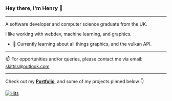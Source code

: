 ### Hey there, I'm Henry 👋 
---
A software developer and computer science graduate from the UK.

I like working with webdev, machine learning, and graphics. 

- 🌱 Currently learning about all things graphics, and the vulkan API.

---
📫 For opportunities and/or queries, please contact me via email: skittss@outlook.com

---
Check out my <b>[Portfolio](https://skittss.github.io/PortfolioWebsite)</b>, and some of my projects pinned below 👇

[![Hits](https://hits-app.vercel.app/hits?url=https://github.com/Skittss&bgLeft=262536&bgRight=3DC8AF&label=Visits)](https://hits-app.vercel.app/)
